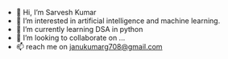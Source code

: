 - 👋 Hi, I’m Sarvesh Kumar
- 👀 I’m interested in artificial intelligence and machine learning.
- 🌱 I’m currently learning DSA in python
- 💞️ I’m looking to collaborate on ...
- 📫 reach me on janukumarg708@gmail.com
<!---
Sarvesh-Kumar708/Sarvesh-Kumar708 is a ✨ special ✨ repository because its `README.md` (this file) appears on your GitHub profile.
You can click the Preview link to take a look at your changes.
--->
